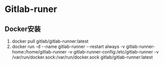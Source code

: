 # Gitlab-runer

## Docker安装

1. docker pull gitlab/gitlab-runner:latest
2. docker run -d --name gitlab-runner --restart always -v gitlab-runner-home:/home/gitlab-runner -v gitlab-runner-config:/etc/gitlab-runner -v /var/run/docker.sock:/var/run/docker.sock gitlab/gitlab-runner:latest